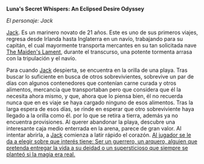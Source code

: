 **Luna's Secret Whispers: An Eclipsed Desire Odyssey**

*El personaje: Jack*

<u>Jack</u>. Es un marinero novato de 21 años. Este es uno de sus primeros viajes, regresa desde Irlanda hasta Inglaterra en un navío, trabajando para su capitán, el cual mayormente transporta mercantes en su tan solicitada nave <u>The Maiden's Lament</u>, durante el transcurso, una potente tormenta arrasa con la tripulación y el navío. 

Para cuando <u>Jack</u> despierta, se encuentra en la orilla de una playa. Tras buscar lo suficiente en busca de otros sobrevivientes, sobrevive un par de días con algunos contenedores que contenían carne curada y otros alimentos, mercancía que transportaban pero que considera que él la necesita ahora mismo, y que, ahora que lo piensa bien, él no recuerda nunca que en es viaje se haya cargado ninguno de esos alimentos. Tras la larga espera de esos días, se rinde en esperar que otro sobreviviente haya llegado a la orilla como él. por lo que se retira a tierra, además ya no encuentra provisiones. Al querer abandonar la playa, descubre una interesante caja medio enterrada en la arena, parece de gran valor. Al intentar abrirla, a <u>Jack</u> comienza a latir rápido el corazón. <u>Al jugador se le da a elegir sobre que interés tiene: Ser un guerrero, un arquero, alguien que pretenda entregar la vida a su deidad o un supersticioso que siempre se planteó si la magia era real.</u>